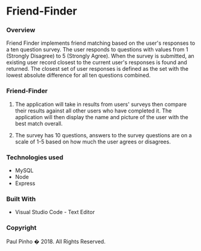 # Friend-Finder

### Overview

Friend Finder implements friend matching based on the user's responses to a ten question survey. The user responds to questions with values from 1 (Strongly Disagree) to 5 (Strongly Agree). When the survey is submitted, an existing user record closest to the current user's responses is found and returned. The closest set of user responses is defined as the set with the lowest absolute difference for all ten questions combined.

### Friend-Finder

1. The application will take in results from users' surveys then compare their results against all other users who have completed it. The application will then display the name and picture of the user with the best match overall.

2. The survey has 10 questions, answers to the survey questions are on a scale of 1-5 based on how much the user agrees or disagrees.

### Technologies used

* MySQL
* Node
* Express

### Built With

* Visual Studio Code - Text Editor

### Copyright

Paul Pinho � 2018. All Rights Reserved.